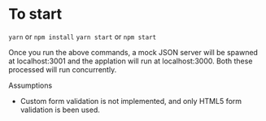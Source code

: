 # To start

`yarn` or `npm install`
`yarn start` or `npm start`

Once you run the above commands, a mock JSON server will be spawned at localhost:3001 and the applation will run at
localhost:3000. Both these processed will run concurrently.

Assumptions
- Custom form validation is not implemented, and only HTML5 form validation is been used.
